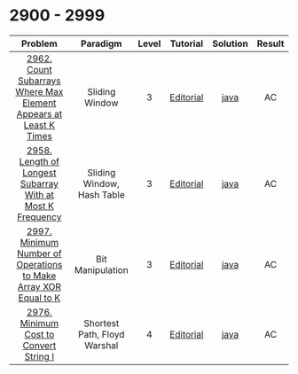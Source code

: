 # 2900 - 2999

|                                                                            Problem                                                                            |           Paradigm           | Level |                                                    Tutorial                                                     |                                    Solution                                    | Result |
| :-----------------------------------------------------------------------------------------------------------------------------------------------------------: | :--------------------------: | :---: | :-------------------------------------------------------------------------------------------------------------: | :----------------------------------------------------------------------------: | :----: |
| [2962. Count Subarrays Where Max Element Appears at Least K Times](https://leetcode.com/problems/count-subarrays-where-max-element-appears-at-least-k-times/) |        Sliding Window        |   3   | [Editorial](https://leetcode.com/problems/count-subarrays-where-max-element-appears-at-least-k-times/editorial) | [java](./2962_Count_Subarrays_Where_Max_Element_Appears_at_Least_K_Times.java) |   AC   |
|        [2958. Length of Longest Subarray With at Most K Frequency](https://leetcode.com/problems/length-of-longest-subarray-with-at-most-k-frequency/)        |  Sliding Window, Hash Table  |   3   |    [Editorial](https://leetcode.com/problems/length-of-longest-subarray-with-at-most-k-frequency/editorial)     |    [java](./2958_Length_of_Longest_Subarray_With_at_Most_K_Frequency.java)     |   AC   |
|  [2997. Minimum Number of Operations to Make Array XOR Equal to K](https://leetcode.com/problems/minimum-number-of-operations-to-make-array-xor-equal-to-k/)  |       Bit Manipulation       |   3   | [Editorial](https://leetcode.com/problems/minimum-number-of-operations-to-make-array-xor-equal-to-k/editorial/) | [java](./2997_Minimum_Number_of_Operations_to_Make_Array_XOR_Equal_to_K.java)  |   AC   |
|                           [2976. Minimum Cost to Convert String I](https://leetcode.com/problems/minimum-cost-to-convert-string-i/)                           | Shortest Path, Floyd Warshal |   4   |             [Editorial](https://leetcode.com/problems/minimum-cost-to-convert-string-i/editorial/)              |              [java](./2976_Minimum_Cost_to_Convert_String_I.java)              |   AC   |
